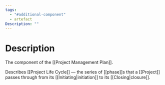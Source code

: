 ```yaml
---
tags:
  - "#additional-component"
  - artefact
Description: ""
---
```

# Description
The component of the [[Project Management Plan]].

Describes [[Project Life Cycle]] — the series of [[phase]]s that a [[Project]] passes through from its [[Initiating|initiation]] to its [[Closing|closure]].